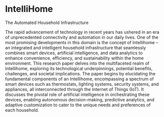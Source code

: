 # IntelliHome
The Automated Household Infrastructure

The rapid advancement of technology in recent years has ushered in an era of unprecedented connectivity and automation in our daily lives. One of the most promising developments in this domain is the concept of Intellihome – an integrated and intelligent household infrastructure that seamlessly combines smart devices, artificial intelligence, and data analytics to enhance convenience, efficiency, and sustainability within the home environment. This research paper delves into the multifaceted realm of Intellihome, exploring its technological underpinnings, potential benefits, challenges, and societal implications. The paper begins by elucidating the fundamental components of an Intellihome, encompassing a spectrum of smart devices such as thermostats, lighting systems, security systems, and appliances, all interconnected through the Internet of Things (IoT). It discusses the pivotal role of artificial intelligence in orchestrating these devices, enabling autonomous decision-making, predictive analytics, and adaptive customization to cater to the unique needs and preferences of each household. 
